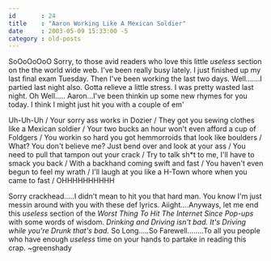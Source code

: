 ```yaml
---
id       : 24
title    : "Aaron Working Like A Mexican Soldier"
date     : 2003-05-09 15:33:00 -5
category : old-posts
---
```


SoOoOoOoO Sorry, to those avid readers who love this little <em> useless</em> section on the the world wide web.  I've been really busy lately.  I just finished up my last final exam Tuesday.  Then I've been working the last two days.  Well.......I partied last night also.  Gotta relieve a little stress.  I was pretty wasted last night.  Oh Well.....
Aaron...I've been thinkin up some new rhymes for you today.  I think I might just hit you with a couple of em'

Uh-Uh-Uh /
Your sorry ass works in Dozier /
They got you sewing clothes like a Mexican soldier /
Your two bucks an hour won't even afford a cup of Foldgers /
You workin so hard you got hemmorroids that look like boulders /
What?  You don't believe me? Just bend over and look at your ass /
You need to pull that tampon out your crack /
Try to talk sh*t to me, I'll have to smack you back /
With a backhand coming swift and fast /
You haven't even begun to feel my wrath /
I'll laugh at you like a H-Town whore when you came to fast /
OHHHHHHHHHH

Sorry crackhead.....I didn't mean to hit you that hard man.  You know I'm just messin around with you with these def lyrics.  Aiight....Anyways, let me end this <em> useless</em> section of the <i> Worst Thing To Hit The Internet Since Pop-ups</i> with some words of wisdom.  <em> Drinking and Driving isn't bad.  It's Driving while you're Drunk that's bad.</em>
So Long.....So Farewell........To all you people who have enough <em> useless</em> time on your hands to partake in reading this crap.  ~greenshady
